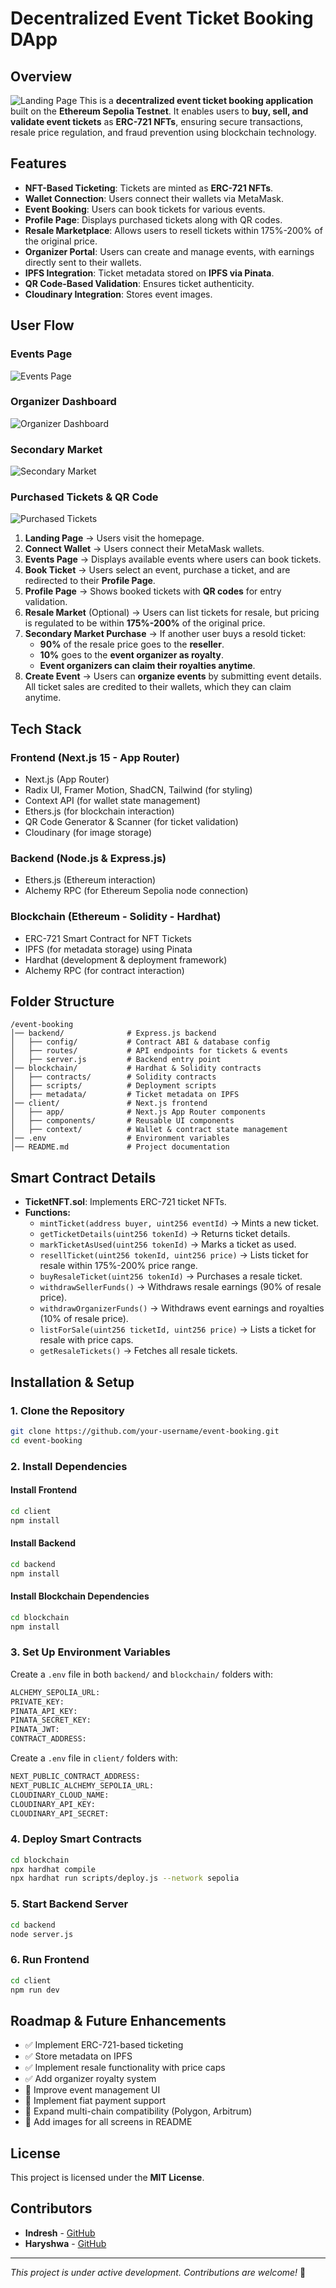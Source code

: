 # Decentralized Event Ticket Booking DApp

## Overview
![Landing Page](https://res.cloudinary.com/drxdayeg3/image/upload/v1740342006/Screenshot_2025-02-24_at_1.49.55_AM_vfoqk4.png)
This is a **decentralized event ticket booking application** built on the **Ethereum Sepolia Testnet**. It enables users to **buy, sell, and validate event tickets** as **ERC-721 NFTs**, ensuring secure transactions, resale price regulation, and fraud prevention using blockchain technology.

## Features
- **NFT-Based Ticketing**: Tickets are minted as **ERC-721 NFTs**.
- **Wallet Connection**: Users connect their wallets via MetaMask.
- **Event Booking**: Users can book tickets for various events.
- **Profile Page**: Displays purchased tickets along with QR codes.
- **Resale Marketplace**: Allows users to resell tickets within 175%-200% of the original price.
- **Organizer Portal**: Users can create and manage events, with earnings directly sent to their wallets.
- **IPFS Integration**: Ticket metadata stored on **IPFS via Pinata**.
- **QR Code-Based Validation**: Ensures ticket authenticity.
- **Cloudinary Integration**: Stores event images.

## User Flow

### Events Page
![Events Page](https://res.cloudinary.com/drxdayeg3/image/upload/v1740343114/Screenshot_2025-02-24_at_2.08.19_AM_fs8vkk.png)

### Organizer Dashboard
![Organizer Dashboard](https://res.cloudinary.com/drxdayeg3/image/upload/v1740343232/Screenshot_2025-02-24_at_2.10.15_AM_c2zbze.png)

### Secondary Market
![Secondary Market](https://res.cloudinary.com/drxdayeg3/image/upload/v1740343656/Screenshot_2025-02-24_at_2.17.24_AM_pd3fce.png)

### Purchased Tickets & QR Code
![Purchased Tickets](https://res.cloudinary.com/drxdayeg3/image/upload/v1740343887/Screenshot_2025-02-24_at_2.21.00_AM_utmkgy.png)

1. **Landing Page** → Users visit the homepage.
2. **Connect Wallet** → Users connect their MetaMask wallets.
3. **Events Page** → Displays available events where users can book tickets.
4. **Book Ticket** → Users select an event, purchase a ticket, and are redirected to their **Profile Page**.
5. **Profile Page** → Shows booked tickets with **QR codes** for entry validation.
6. **Resale Market** (Optional) → Users can list tickets for resale, but pricing is regulated to be within **175%-200%** of the original price.
7. **Secondary Market Purchase** → If another user buys a resold ticket:
   - **90%** of the resale price goes to the **reseller**.
   - **10%** goes to the **event organizer as royalty**.
   - **Event organizers can claim their royalties anytime**.
8. **Create Event** → Users can **organize events** by submitting event details. All ticket sales are credited to their wallets, which they can claim anytime.

## Tech Stack
### **Frontend (Next.js 15 - App Router)**
- Next.js (App Router)
- Radix UI, Framer Motion, ShadCN, Tailwind (for styling)
- Context API (for wallet state management)
- Ethers.js (for blockchain interaction)
- QR Code Generator & Scanner (for ticket validation)
- Cloudinary (for image storage)

### **Backend (Node.js & Express.js)**
- Ethers.js (Ethereum interaction)
- Alchemy RPC (for Ethereum Sepolia node connection)

### **Blockchain (Ethereum - Solidity - Hardhat)**
- ERC-721 Smart Contract for NFT Tickets
- IPFS (for metadata storage) using Pinata
- Hardhat (development & deployment framework)
- Alchemy RPC (for contract interaction)

## Folder Structure
```
/event-booking
│── backend/              # Express.js backend
│   ├── config/           # Contract ABI & database config
│   ├── routes/           # API endpoints for tickets & events
│   ├── server.js         # Backend entry point
│── blockchain/           # Hardhat & Solidity contracts
│   ├── contracts/        # Solidity contracts
│   ├── scripts/          # Deployment scripts
│   ├── metadata/         # Ticket metadata on IPFS
│── client/               # Next.js frontend
│   ├── app/              # Next.js App Router components
│   ├── components/       # Reusable UI components
│   ├── context/          # Wallet & contract state management
│── .env                  # Environment variables
│── README.md             # Project documentation
```

## Smart Contract Details
- **TicketNFT.sol**: Implements ERC-721 ticket NFTs.
- **Functions:**
  - `mintTicket(address buyer, uint256 eventId)` → Mints a new ticket.
  - `getTicketDetails(uint256 tokenId)` → Returns ticket details.
  - `markTicketAsUsed(uint256 tokenId)` → Marks a ticket as used.
  - `resellTicket(uint256 tokenId, uint256 price)` → Lists ticket for resale within 175%-200% price range.
  - `buyResaleTicket(uint256 tokenId)` → Purchases a resale ticket.
  - `withdrawSellerFunds()` → Withdraws resale earnings (90% of resale price).
  - `withdrawOrganizerFunds()` → Withdraws event earnings and royalties (10% of resale price).
  - `listForSale(uint256 ticketId, uint256 price)` → Lists a ticket for resale with price caps.
  - `getResaleTickets()` → Fetches all resale tickets.

## Installation & Setup
### **1. Clone the Repository**
```bash
git clone https://github.com/your-username/event-booking.git
cd event-booking
```

### **2. Install Dependencies**
#### Install Frontend
```bash
cd client
npm install
```
#### Install Backend
```bash
cd backend
npm install
```
#### Install Blockchain Dependencies
```bash
cd blockchain
npm install
```

### **3. Set Up Environment Variables**
Create a `.env` file in both `backend/` and `blockchain/` folders with:
```bash
ALCHEMY_SEPOLIA_URL:
PRIVATE_KEY:
PINATA_API_KEY:
PINATA_SECRET_KEY:
PINATA_JWT:
CONTRACT_ADDRESS:
```

Create a `.env` file in `client/` folders with:
```bash
NEXT_PUBLIC_CONTRACT_ADDRESS:
NEXT_PUBLIC_ALCHEMY_SEPOLIA_URL:
CLOUDINARY_CLOUD_NAME:
CLOUDINARY_API_KEY:
CLOUDINARY_API_SECRET:
```

### **4. Deploy Smart Contracts**
```bash
cd blockchain
npx hardhat compile
npx hardhat run scripts/deploy.js --network sepolia
```

### **5. Start Backend Server**
```bash
cd backend
node server.js
```

### **6. Run Frontend**
```bash
cd client
npm run dev
```

## Roadmap & Future Enhancements
- ✅ Implement ERC-721-based ticketing
- ✅ Store metadata on IPFS
- ✅ Implement resale functionality with price caps
- ✅ Add organizer royalty system
- 🔄 Improve event management UI
- 🔄 Implement fiat payment support
- 🔄 Expand multi-chain compatibility (Polygon, Arbitrum)
- 🔄 Add images for all screens in README

## License
This project is licensed under the **MIT License**.

## Contributors
- **Indresh** - [GitHub](https://github.com/INDRESH-009)
- **Haryshwa** - [GitHub](https://github.com/haryshwa05)

---
_This project is under active development. Contributions are welcome!_ 🚀


